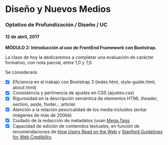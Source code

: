 # Diseño y Nuevos Medios

### Optativo de Profundización / Diseño / UC

#### 12 de abril, 2017

**MÓDULO 2: Introducción al uso de FrontEnd Framework con Bootstrap.**

La clase de hoy la dedicaremos a completar una evaluación de carácter formativo, con nota parcial, entre 1,0 y 7,0.

Se considerará: 

- [x] Eficiencia en el trabajo con Bootstrap 3 (index.html, style-guide.html, about.html)
- [x] Consistencia y pertinencia de ajustes en CSS (ajustes.css)
- [x] Rigurosidad en la descripción semántica de elementos HTML (header, section, aside, footer… article)
- [x] Atención a la relación peso/calidad de los media incluidos (evitar imágenes de más de 200kb)
- [x] Cuidado de la redacción de metadatos (usan [Mega Tags](https://megatags.co/)
- [x] Capacidad de edición de contenidos textuales, en función de recomendaciones de  [How Users Read on the Web](https://www.nngroup.com/articles/how-users-read-on-the-web/) y [Stanford Guidelines for Web Credibility](http://credibility.stanford.edu/guidelines/index.html).
